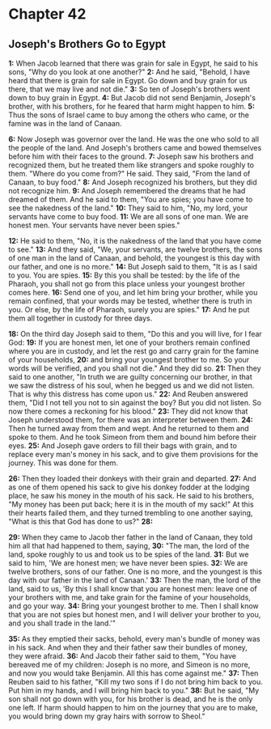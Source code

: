 # Chapter 42

## Joseph's Brothers Go to Egypt

**1:** When Jacob learned that there was grain for sale in Egypt, he said to his sons, "Why do you look at one another?"
**2:** And he said, "Behold, I have heard that there is grain for sale in Egypt. Go down and buy grain for us there, that we may live and not die."
**3:** So ten of Joseph's brothers went down to buy grain in Egypt.
**4:** But Jacob did not send Benjamin, Joseph's brother, with his brothers, for he feared that harm might happen to him.
**5:** Thus the sons of Israel came to buy among the others who came, or the famine was in the land of Canaan.

**6:** Now Joseph was governor over the land. He was the one who sold to all the people of the land. And Joseph's brothers came and bowed themselves before him with their faces to the ground.
**7:** Joseph saw his brothers and recognized them, but he treated them like strangers and spoke roughly to them. "Where do you come from?" He said. They said, "From the land of Canaan, to buy food."
**8:** And Joseph recognized his brothers, but they did not recognize him.
**9:** And Joseph remembered the dreams that he had dreamed of them. And he said to them, "You are spies; you have come to see the nakedness of the land."
**10:** They said to him, "No, my lord, your servants have come to buy food.
**11:** We are all sons of one man. We are honest men. Your servants have never been spies."

**12:** He said to them, "No, it is the nakedness of the land that you have come to see."
**13:** And they said, "We, your servants, are twelve brothers, the sons of one man in the land of Canaan, and behold, the youngest is this day with our father, and one is no more."
**14:** But Joseph said to them, "It is as I said to you. You are spies.
**15:** By this you shall be tested: by the life of the Pharaoh, you shall not go from this place unless your youngest brother comes here.
**16:** Send one of you, and let him bring your brother, while you remain confined, that your words may be tested, whether there is truth in you. Or else, by the life of Pharaoh, surely you are spies."
**17:** And he put them all together in custody for three days.

**18:** On the third day Joseph said to them, "Do this and you will live, for I fear God:
**19:** If you are honest men, let one of your brothers remain confined where you are in custody, and let the rest go and carry grain for the famine of your households,
**20:** and bring your youngest brother to me. So your words will be verified, and you shall not die." And they did so.
**21:** Then they said to one another, "In truth we are guilty concerning our brother, in that we saw the distress of his soul, when he begged us and we did not listen. That is why this distress has come upon us."
**22:**  And Reuben answered them, "Did I not tell you not to sin against the boy? But you did not listen. So now there comes a reckoning for his blood."
**23:** They did not know that Joseph understood them, for there was an interpreter between them.
**24:** Then he turned away from them and wept. And he returned to them and spoke to them. And he took Simeon from them and bound him before their eyes.
**25:** And Joseph gave orders to fill their bags with grain, and to replace every man's money in his sack, and to give them provisions for the journey. This was done for them.

**26:** Then they loaded their donkeys with their grain and departed.
**27:** And as one of them opened his sack to give his donkey fodder at the lodging place, he saw his money in the mouth of his sack. He said to his brothers, "My money has been put back; here it is in the mouth of my sack!" At this their hearts failed them, and they turned trembling to one another saying, "What is this that God has done to us?"
**28:** 

**29:** When they came to Jacob ther father in the land of Canaan, they told him all that had happened to them, saying,
**30:** "The man, the lord of the land, spoke roughly to us and took us to be spies of the land.
**31:** But we said to him, 'We are honest men; we have never been spies.
**32:** We are twelve brothers, sons of our father. One is no more, and the youngest is this day with our father in the land of Canaan.'
**33:** Then the man, the lord of the land, said to us, 'By this I shall know that you are honest men: leave one of your brothers with me, and take grain for the famine of your households, and go your way.
**34:** Bring your youngest brother to me. Then I shall know that you are not spies but honest men, and I will deliver your brother to you, and you shall trade in the land.'"

**35:** As they emptied their sacks, behold, every man's bundle of money was in his sack. And when they and their father saw their bundles of money, they were afraid.
**36:** And Jacob their father said to them, "You have bereaved me of my children: Joseph is no more, and Simeon is no more, and now you would take Benjamin. All this has come against me."
**37:** Then Reuben said to his father, "Kill my two sons if I do not bring him back to you. Put him in my hands, and I will bring him back to you."
**38:** But he said, "My son shall not go down with you, for his brother is dead, and he is the only one left. If harm should happen to him on the journey that you are to make, you would bring down my gray hairs with sorrow to Sheol."
